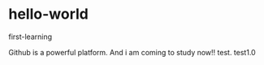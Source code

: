 # hello-world
first-learning

Github is a powerful platform. And i am coming to study now!!
test.
test1.0
